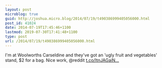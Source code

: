 ```yaml
---
layout: post
microblog: true
guid: http://joshua.micro.blog/2014/07/19/t490386999405056000.html
post_id: 41024
date: 2014-07-19T17:45:46+1100
lastmod: 2019-07-30T17:41:48+1100
type: post
url: /2014/07/19/t490386999405056000.html
---
```

I'm at Woolworths Carseldine and they've got an 'ugly fruit and vegetables' stand, $2 for a bag. Nice work, @reddit [t.co/ItnJAGaiN...](http://t.co/ItnJAGaiNK)
